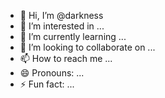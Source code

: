- 👋 Hi, I’m @darkness
- 👀 I’m interested in ...
- 🌱 I’m currently learning ...
- 💞️ I’m looking to collaborate on ...
- 📫 How to reach me ...
- 😄 Pronouns: ...
- ⚡ Fun fact: ...

<!---
adithisuresh2205/adithisuresh2205 is a ✨ special ✨ repository because its `README.md` (this file) appears on your GitHub profile.
You can click the Preview link to take a look at your changes.
--->

